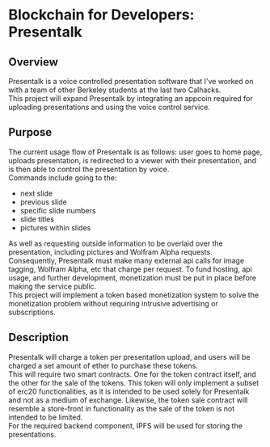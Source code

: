 # Blockchain for Developers: Presentalk

## Overview
Presentalk is a voice controlled presentation software that I've worked on with a team of other Berkeley students at the last two Calhacks.  
This project will expand Presentalk by integrating an appcoin required for uploading presentations and using the voice control service.

## Purpose
The current usage flow of Presentalk is as follows: user goes to home page, uploads presentation, is redirected to a viewer with their presentation, and is then able to control the presentation by voice.  
Commands include going to the:
* next slide
* previous slide
* specific slide numbers
* slide titles
* pictures within slides  

As well as requesting outside information to be overlaid over the presentation, including pictures and Wolfram Alpha requests.  
Consequently, Presentalk must make many external api calls for image tagging, Wolfram Alpha, etc that charge per request. To fund hosting, api usage, and further development, monetization must be put in place before making the service public.  
This project will implement a token based monetization system to solve the monetization problem without requiring intrusive advertising or subscriptions.

## Description
Presentalk will charge a token per presentation upload, and users will be charged a set amount of ether to purchase these tokens.  
This will require two smart contracts. One for the token contract itself, and the other for the sale of the tokens. This token will only implement a subset of erc20 functionalities, as it is intended to be used solely for Presentalk and not as a medium of exchange. Likewise, the token sale contract will resemble a store-front in functionality as the sale of the token is not intended to be limited.  
For the required backend component, IPFS will be used for storing the presentations.
